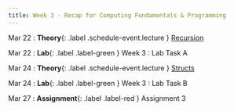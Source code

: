 ```yaml
---
title: Week 3 - Recap for Computing Fundamentals & Programming
---
```


Mar 22
: **Theory**{: .label .schedule-event.lecture } [Recursion](#)

[//]: # (: [Reading Material]&#40;#&#41; , [Quiz with Solution]&#40;#&#41;)

Mar 22
: **Lab**{: .label .label-green } Week 3 : Lab Task A

[//]: # (: [Task]&#40;#&#41;, [Solution]&#40;#&#41;)

Mar 24
: **Theory**{: .label .schedule-event.lecture } [Structs](#)

[//]: # (: [Reading Material]&#40;#&#41; ,   [Quiz with Solution]&#40;#&#41;)

Mar 24 
: **Lab**{: .label .label-green } Week 3 : Lab Task B 

[//]: # (: [Task]&#40;#&#41;, [Solution]&#40;#&#41;)

Mar 27
: **Assignment**{: .label .label-red } Assignment 3 

[//]: # (: [Assignment]&#40;#&#41;, [Solution]&#40;#&#41;)
